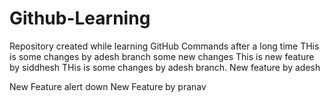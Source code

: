 # Github-Learning
Repository created while learning GitHub Commands after a long time
THis is some changes by adesh branch some new changes
This is new feature by siddhesh
THis is some changes by adesh branch. New feature by adesh

New Feature alert down
New Feature by pranav 